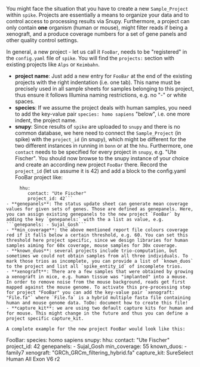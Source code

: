 You might face the situation that you have to create a new `Sample_Project` within `spike`. Projects are essentially a means to organize your data and to control access to processing results via Snupy. Furthermore, a project can only contain **one** organism (human or mouse), might filter reads if being a xenograft, and a produce coverage numbers for a set of gene panels and other quality control settings.

In general, a new project - let us call it `FooBar`, needs to be "registered" in the `config.yaml` file of `spike`. You will find the `projects:` section with existing projects like `Alps` or `Keimbahn`.
  - **project name**: Just add a new entry for `FooBar` at the end of the existing projects with the right indentation (i.e. one tab). This name must be precisely used in all sample sheets for samples belonging to this project, thus ensure it follows Illumina naming restrictions, e.g. no "-" or white spaces.
  - **species**: If we assume the project deals with human samples, you need to add the key-value pair `species: homo sapiens` "below", i.e. one more indent, the project name.
  - **snupy**: Since results of `spike` are uploaded to `snupy` and there is no common database, we here need to connect the `Sample_Project` (in spike) with the `project_id` (in snupy), which might be different for the two different instances in running in `bonn` or at the `hhu`. Furthermore, one `contact` needs to be specified for every project in `snupy`, e.g. "Ute Fischer". You should now browse to the snupy instance of your choice and create an according new project `FooBar` there. Record the `project_id` (let us assume it is 42) and add a block to the config.yaml FooBar project like:
  ```snupy:
       hhu:
          contact: "Ute Fischer"
          project_id: 42```
  - **genepanels**: The status update sheet can generate mean coverage values for given sets of genes. Those are defined as genepanels. Here, you can assign existing genepanels to the new project `FooBar` by adding the key `genepanels:` with the a list as value, e.g. ```genepanels: - Sujal_Gosh```
  - **min_coverage**: the above mentioned report file colours coverage red if it falls below a certain threshold, e.g. 60. You can set this threshold here project specific, since we design libraries for human samples aiming for 60x coverage, mouse samples for 30x coverage.
  - **known_duos**: several projects include trio-computation, but sometimes we could not obtain samples from all three individuals. To mark those trios as incomplete, you can provide a list of `known_duos` to the project and list all `spike_entity_id` of incomplete trios.
  - **xenograft**: There are a few samples that were obtained by growing a xenograft in mice, e.g. human tissue was "implanted" into a mouse. In order to remove noise from the mouse background, reads get first mapped against the mouse genome. To activate this pre-processing step for project "FooBar" you can add the key-value pair `xenograft: "File.fa"` where `File.fa` is a hybrid multiple fasta file containing human and mouse genome data. ToDo: document how to create this file!
  - **capture_kit**: we are using two default capture kits for human and for mouse. This might change in the future and thus you can define a project specific capture_kit.

A complete example for the new project FooBar would look like this:
```
  FooBar:
    species: homo sapiens
    snupy:
      hhu:
        contact: "Ute Fischer"
        project_id: 42
    genepanels:
      - Sujal_Gosh
    min_coverage: 55
    known_duos:
      - family7
    xenograft: "GRCh_GRCm_filtering_hybrid.fa"
    capture_kit: SureSelect Human All Exon V6 r2
```
